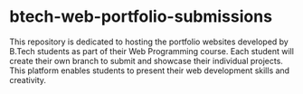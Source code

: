 # btech-web-portfolio-submissions
This repository is dedicated to hosting the portfolio websites developed by B.Tech students as part of their Web Programming course. Each student will create their own branch to submit and showcase their individual projects. This platform enables students to present their web development skills and creativity.
